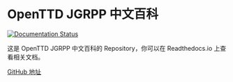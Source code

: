 # OpenTTD JGRPP 中文百科

[![Documentation Status](https://readthedocs.org/projects/jgrpp-wiki/badge/?version=latest)](https://jgrpp-wiki.readthedocs.io/zh-cn/latest/?badge=latest)

这是 OpenTTD JGRPP 中文百科的 Repository，你可以在 Readthedocs.io 上查看相关文档。

[GitHub 地址](https://github.com/wensimehrp/jgrpp-wiki)
